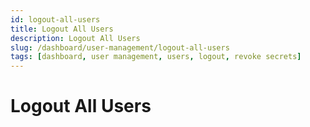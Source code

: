 ```yaml
---
id: logout-all-users
title: Logout All Users
description: Logout All Users
slug: /dashboard/user-management/logout-all-users
tags: [dashboard, user management, users, logout, revoke secrets]
---
```


# Logout All Users
